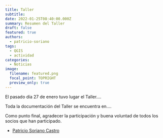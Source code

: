 ```yaml
---
title: Taller 
subtitle: 
date: 2022-01-25T08:40:00.000Z
summary: Resumen del Taller
draft: false
featured: true
authors:
  - patricio-soriano
tags:
  - QGIS
  - actividad
categories:
  - Noticias
image:
  filename: featured.png
  focal_point: TOPRIGHT
  preview_only: true
---
```


El pasado día 27 de enero tuvo lugar el Taller....

Toda la documentación del Taller se encuentra en....

Como punto final, agradecer la participación y buena voluntad de todos los socios que han participado.

- [Patricio Soriano Castro](../../author/patricio-soriano-castro/)
